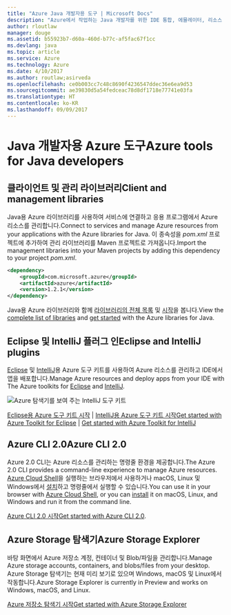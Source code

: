 ```yaml
---
title: "Azure Java 개발자용 도구 | Microsoft Docs"
description: "Azure에서 작업하는 Java 개발자를 위한 IDE 통합, 에뮬레이터, 리소스 탐색기 및 명령줄 인터페이스입니다."
author: rloutlaw
manager: douge
ms.assetid: b55923b7-d60a-460d-b77c-af5fac67f1cc
ms.devlang: java
ms.topic: article
ms.service: Azure
ms.technology: Azure
ms.date: 4/10/2017
ms.author: routlaw;asirveda
ms.openlocfilehash: ce0b003cc7c48c8690f4236547ddec36e6ea9d53
ms.sourcegitcommit: ae39830d5a54fedceac78d8df1718e77741e03fa
ms.translationtype: HT
ms.contentlocale: ko-KR
ms.lasthandoff: 09/09/2017
---
```

# <a name="azure-tools-for-java-developers"></a><span data-ttu-id="1bdf5-103">Java 개발자용 Azure 도구</span><span class="sxs-lookup"><span data-stu-id="1bdf5-103">Azure tools for Java developers</span></span>

## <a name="client-and-management-libraries"></a><span data-ttu-id="1bdf5-104">클라이언트 및 관리 라이브러리</span><span class="sxs-lookup"><span data-stu-id="1bdf5-104">Client and management libraries</span></span>

<span data-ttu-id="1bdf5-105">Java용 Azure 라이브러리를 사용하여 서비스에 연결하고 응용 프로그램에서 Azure 리소스를 관리합니다.</span><span class="sxs-lookup"><span data-stu-id="1bdf5-105">Connect to services and manage Azure resources from your applications with the Azure libraries for Java.</span></span> <span data-ttu-id="1bdf5-106">이 종속성을 *pom.xml* 프로젝트에 추가하여 관리 라이브러리를 Maven 프로젝트로 가져옵니다.</span><span class="sxs-lookup"><span data-stu-id="1bdf5-106">Import the management libraries into your Maven projects by adding this dependency to your project *pom.xml*.</span></span>

```XML
<dependency>
    <groupId>com.microsoft.azure</groupId>
    <artifactId>azure</artifactId>
    <version>1.2.1</version>
</dependency>
```

<span data-ttu-id="1bdf5-107">Java용 Azure 라이브러리와 함께 [라이브러리의 전체 목록](java-sdk-azure-install.md) 및 [시작](java-sdk-azure-get-started.md)을 봅니다.</span><span class="sxs-lookup"><span data-stu-id="1bdf5-107">View the [complete list of libraries](java-sdk-azure-install.md) and [get started](java-sdk-azure-get-started.md) with the Azure libraries for Java.</span></span>

## <a name="eclipse-and-intellij-plugins"></a><span data-ttu-id="1bdf5-108">Eclipse 및 IntelliJ 플러그 인</span><span class="sxs-lookup"><span data-stu-id="1bdf5-108">Eclipse and IntelliJ plugins</span></span>

<span data-ttu-id="1bdf5-109">[Eclipse](eclipse/azure-toolkit-for-eclipse.md) 및 [IntelliJ](intellij/azure-toolkit-for-intellij.md)용 Azure 도구 키트를 사용하여 Azure 리소스를 관리하고 IDE에서 앱을 배포합니다.</span><span class="sxs-lookup"><span data-stu-id="1bdf5-109">Manage Azure resources and deploy apps from your IDE with The Azure toolkits for [Eclipse](eclipse/azure-toolkit-for-eclipse.md) and [IntelliJ](intellij/azure-toolkit-for-intellij.md).</span></span>   

![Azure 탐색기를 보여 주는 IntelliJ 도구 키트](media/intelliJ-azure-explorer.png)

<span data-ttu-id="1bdf5-111">[Eclipse용 Azure 도구 키트 시작](https://docs.microsoft.com/azure/app-service-web/app-service-web-eclipse-create-hello-world-web-app) | [IntelliJ용 Azure 도구 키트 시작](https://docs.microsoft.com/azure/app-service-web/app-service-web-intellij-create-hello-world-web-app)</span><span class="sxs-lookup"><span data-stu-id="1bdf5-111">[Get started with Azure Toolkit for Eclipse](https://docs.microsoft.com/azure/app-service-web/app-service-web-eclipse-create-hello-world-web-app) | [Get started with Azure Toolkit for IntelliJ](https://docs.microsoft.com/azure/app-service-web/app-service-web-intellij-create-hello-world-web-app)</span></span> 

## <a name="azure-cli-20"></a><span data-ttu-id="1bdf5-112">Azure CLI 2.0</span><span class="sxs-lookup"><span data-stu-id="1bdf5-112">Azure CLI 2.0</span></span>

<span data-ttu-id="1bdf5-113">Azure 2.0 CLI는 Azure 리소스를 관리하는 명령줄 환경을 제공합니다.</span><span class="sxs-lookup"><span data-stu-id="1bdf5-113">The Azure 2.0 CLI provides a command-line experience to manage Azure resources.</span></span> <span data-ttu-id="1bdf5-114">[Azure Cloud Shell](https://docs.microsoft.com/azure/cloud-shell/overview)을 실행하는 브라우저에서 사용하거나 macOS, Linux 및 Windows에서 [설치](https://docs.microsoft.com/cli/azure/install-azure-cli)하고 명령줄에서 실행할 수 있습니다.</span><span class="sxs-lookup"><span data-stu-id="1bdf5-114">You can use it in your browser with [Azure Cloud Shell](https://docs.microsoft.com/azure/cloud-shell/overview), or you can [install](https://docs.microsoft.com/cli/azure/install-azure-cli) it on macOS, Linux, and Windows and run it from the command line.</span></span>

<span data-ttu-id="1bdf5-115">[Azure CLI 2.0 시작](https://docs.microsoft.com/cli/azure/get-started-with-azure-cli)</span><span class="sxs-lookup"><span data-stu-id="1bdf5-115">[Get started with Azure CLI 2.0](https://docs.microsoft.com/cli/azure/get-started-with-azure-cli).</span></span>

## <a name="azure-storage-explorer"></a><span data-ttu-id="1bdf5-116">Azure Storage 탐색기</span><span class="sxs-lookup"><span data-stu-id="1bdf5-116">Azure Storage Explorer</span></span> 

<span data-ttu-id="1bdf5-117">바탕 화면에서 Azure 저장소 계정, 컨테이너 및 Blob/파일을 관리합니다.</span><span class="sxs-lookup"><span data-stu-id="1bdf5-117">Manage Azure storage accounts, containers, and blobs/files from your desktop.</span></span> <span data-ttu-id="1bdf5-118">Azure Storage 탐색기는 현재 미리 보기로 있으며 Windows, macOS 및 Linux에서 작동합니다.</span><span class="sxs-lookup"><span data-stu-id="1bdf5-118">Azure Storage Explorer is currently in Preview and works on Windows, macOS, and Linux.</span></span>

[<span data-ttu-id="1bdf5-119">Azure 저장소 탐색기 시작</span><span class="sxs-lookup"><span data-stu-id="1bdf5-119">Get started with Azure Storage Explorer</span></span>](https://docs.microsoft.com/azure/vs-azure-tools-storage-manage-with-storage-explorer)